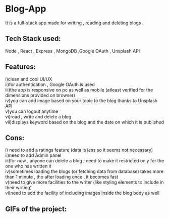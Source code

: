 
# Blog-App

It is a full-stack app made for writing , reading and deleting blogs . 


## Tech Stack used:
Node , React , Express , MongoDB ,Google OAuth , Unsplash API 
## Features:
i)clean and cool UI/UX\
ii)for authentication , Google OAuth is used\
iii)the app is responsive on pc as well as mobile
(atleast verified for the dimensions provided on browser)\
iv)you can add image based on your topic to the blog thanks to Unsplash API\
v)you can logout anytime\
vi)read , write and delete a blog \
vii)displays keyword based on the blog and the date on which it is published

## Cons:
i) need to add a ratings feature (data is less so it seems not necessary)\
ii)need to add Admin panel\
iii)for now , anyone can  delete a blog ; need to make it restricted only for the one who has written it\
iv)sometimes loading the blogs (or fetching data from database)
takes more than 1 minute , tho after loading once , it becomes fast\
v)need to give more facilities to the writer (like styling elements to include in their writing)\
vi)need to add the facility of including images inside the blog body as well
## GIFs of the project:
